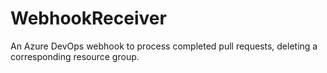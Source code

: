 # WebhookReceiver

An Azure DevOps webhook to process completed pull requests, deleting a corresponding resource group.